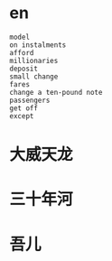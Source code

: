 # en

    model
    on instalments
    afford
    millionaries
    deposit
    small change
    fares
    change a ten-pound note
    passengers
    get off
    except


# 大威天龙 

# 三十年河

# 吾儿
